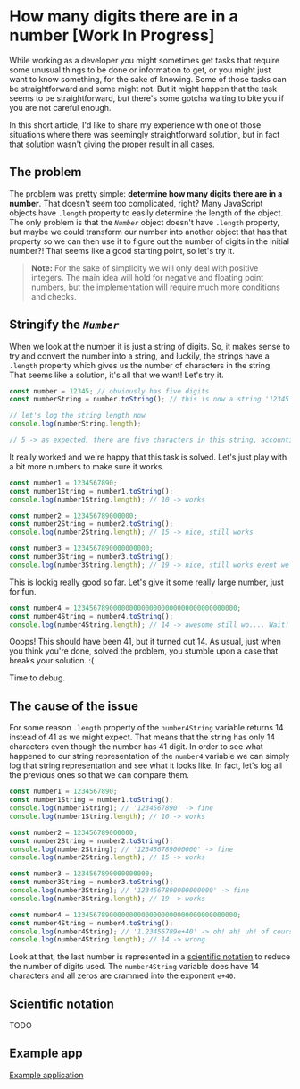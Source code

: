 # How many digits there are in a number [Work In Progress]

While working as a developer you might sometimes get tasks that require some unusual things to be done or information to get, or you might just want to know something, for the sake of knowing. Some of those tasks can be straightforward and some might not. But it might happen that the task seems to be straightforward, but there's some gotcha waiting to bite you if you are not careful enough.

In this short article, I'd like to share my experience with one of those situations where there was seemingly straightforward solution, but in fact that solution wasn't giving the proper result in all cases.

## The problem

The problem was pretty simple: **determine how many digits there are in a number**. That doesn't seem too complicated, right? Many JavaScript objects have `.length` property to easily determine the length of the object. The only problem is that the *`Number`* object doesn't have `.length` property, but maybe we could transform our number into another object that has that property so we can then use it to figure out the number of digits in the initial number?! That seems like a good starting point, so let's try it.

> **Note:** For the sake of simplicity we will only deal with positive integers. The main idea will hold for negative and floating point numbers, but the implementation will require much more conditions and checks.

## Stringify the *`Number`*

When we look at the number it is just a string of digits. So, it makes sense to try and convert the number into a string, and luckily, the strings have a `.length` property which gives us the number of characters in the string. That seems like a solution, it's all that we want! Let's try it.

```javascript
const number = 12345; // obviously has five digits
const numberString = number.toString(); // this is now a string '12345'

// let's log the string length now
console.log(numberString.length);

// 5 -> as expected, there are five characters in this string, accounting for five digits in the number
```

It really worked and we're happy that this task is solved. Let's just play with a bit more numbers to make sure it works.

```javascript
const number1 = 1234567890;
const number1String = number1.toString();
console.log(number1String.length); // 10 -> works

const number2 = 123456789000000;
const number2String = number2.toString();
console.log(number2String.length); // 15 -> nice, still works

const number3 = 1234567890000000000;
const number3String = number3.toString();
console.log(number3String.length); // 19 -> nice, still works event we have passed the Number.MAX_SAFE_INTEGER value
```

This is lookig really good so far. Let's give it some really large number, just for fun.

```javascript
const number4 = 12345678900000000000000000000000000000000;
const number4String = number4.toString();
console.log(number4String.length); // 14 -> awesome still wo.... Wait! What? Fourteen!?
```

Ooops! This should have been 41, but it turned out 14. As usual, just when you think you're done, solved the problem, you stumble upon a case that breaks your solution. :(

Time to debug.

## The cause of the issue

For some reason `.length` property of the `number4String` variable returns 14 instead of 41 as we might expect. That means that the string has only 14 characters even though the number has 41 digit. In order to see what happened to our string representation of the `number4` variable we can simply log that string representation and see what it looks like. In fact, let's log all the previous ones so that we can compare them.

```javascript
const number1 = 1234567890;
const number1String = number1.toString();
console.log(number1String); // '1234567890' -> fine
console.log(number1String.length); // 10 -> works

const number2 = 123456789000000;
const number2String = number2.toString();
console.log(number2String); // '123456789000000' -> fine
console.log(number2String.length); // 15 -> works

const number3 = 1234567890000000000;
const number3String = number3.toString();
console.log(number3String); // '1234567890000000000' -> fine
console.log(number3String.length); // 19 -> works

const number4 = 12345678900000000000000000000000000000000;
const number4String = number4.toString();
console.log(number4String); // '1.23456789e+40' -> oh! ah! uh! of course!
console.log(number4String.length); // 14 -> wrong
```

Look at that, the last number is represented in a [scientific notation](#scientific-notation) to reduce the number of digits used. The `number4String` variable does have 14 characters and all zeros are crammed into the exponent `e+40`.

## Scientific notation

TODO

## Example app

[Example application](https://gruximillian.github.io/number_length/app/)
